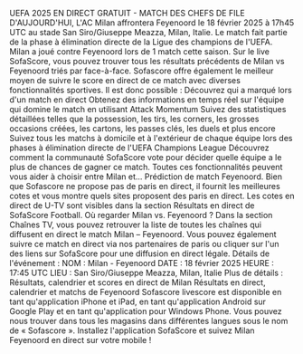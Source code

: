 UEFA 2025 EN DIRECT GRATUIT - MATCH DES CHEFS DE FILE D'AUJOURD'HUI,
L'AC Milan affrontera Feyenoord le 18 février 2025 à 17h45 UTC au stade San Siro/Giuseppe Meazza, Milan, Italie. Le match fait partie de la phase à élimination directe de la Ligue des champions de l'UEFA.
Milan a joué contre Feyenoord lors de 1 match cette saison.
Sur le live SofaScore, vous pouvez trouver tous les résultats précédents de Milan vs Feyenoord triés par face-à-face. Sofascore offre également le meilleur moyen de suivre le score en direct de ce match avec diverses fonctionnalités sportives. Il est donc possible :
Découvrez qui a marqué lors d'un match en direct
Obtenez des informations en temps réel sur l'équipe qui domine le match en utilisant Attack Momentum
Suivez des statistiques détaillées telles que la possession, les tirs, les corners, les grosses occasions créées, les cartons, les passes clés, les duels et plus encore
Suivez tous les matchs à domicile et à l'extérieur de chaque équipe lors des phases à élimination directe de l'UEFA Champions League
Découvrez comment la communauté SofaScore vote pour décider quelle équipe a le plus de chances de gagner ce match.
Toutes ces fonctionnalités peuvent vous aider à choisir entre Milan et... Prédiction de match Feyenoord. Bien que Sofascore ne propose pas de paris en direct, il fournit les meilleures cotes et vous montre quels sites proposent des paris en direct. Les cotes en direct de U-TV sont visibles dans la section Résultats en direct de SofaScore Football.
Où regarder Milan vs. Feyenoord ? Dans la section Chaînes TV, vous pouvez retrouver la liste de toutes les chaînes qui diffusent en direct le match Milan – Feyenoord. Vous pouvez également suivre ce match en direct via nos partenaires de paris ou cliquer sur l'un des liens sur SofaScore pour une diffusion en direct légale.
Détails de l'événement :
NOM : Milan - Feyenoord
DATE : 18 février 2025
HEURE : 17:45 UTC
LIEU : San Siro/Giuseppe Meazza, Milan, Italie
Plus de détails :
Résultats, calendrier et scores en direct de Milan
Résultats en direct, calendrier et matchs de Feyenoord
Sofascore livescore est disponible en tant qu'application iPhone et iPad, en tant qu'application Android sur Google Play et en tant qu'application pour Windows Phone. Vous pouvez nous trouver dans tous les magasins dans différentes langues sous le nom de « Sofascore ». Installez l'application SofaScore et suivez Milan Feyenoord en direct sur votre mobile !


